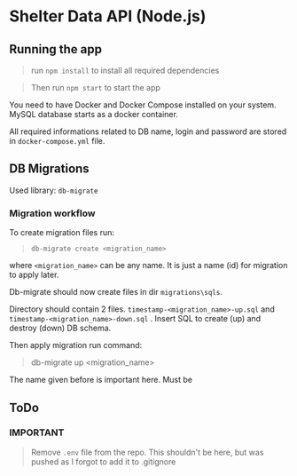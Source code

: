 # Shelter Data API (Node.js)

## Running the app

> run `npm install` to install all required dependencies

> Then run `npm start` to start the app

You need to have Docker and Docker Compose installed on your system. MySQL database starts as a docker container.

All required informations related to DB name, login and password are stored in `docker-compose.yml` file.

## DB Migrations

Used library: `db-migrate`

### Migration workflow

To create migration files run:

> `db-migrate create <migration_name>`

where `<migration_name>` can be any name. It is just a name (id) for migration to apply later.

Db-migrate should now create files in dir `migrations\sqls`.

Directory should contain 2 files. `timestamp-<migration_name>-up.sql` and `timestamp-<migration_name>-down.sql` . Insert SQL to create (up) and destroy (down) DB schema.

Then apply migration run command:

> db-migrate up <migration_name>

The name given before is important here. Must be

## ToDo

### IMPORTANT

> Remove `.env` file from the repo. This shouldn't be here, but was pushed as I forgot to add it to .gitignore
